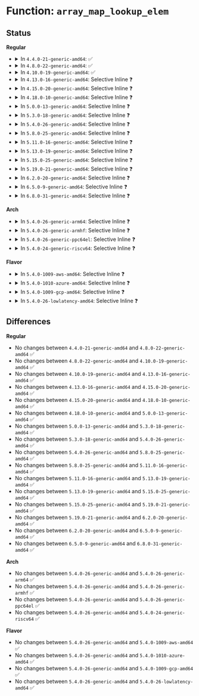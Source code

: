 # Function: <code>array_map_lookup_elem</code>

## Status
<b>Regular</b>
<ul>
<li>
<details>
<summary>In <code>4.4.0-21-generic-amd64</code>: ✅</summary>

```c
void * array_map_lookup_elem(struct bpf_map * map, void * key)
```

```json
{
  "name": "array_map_lookup_elem",
  "collision_type": "Unique Static",
  "inline_type": "No",
  "funcs": [
    {
      "addr": 18446744071580385232,
      "name": "array_map_lookup_elem",
      "external": false,
      "loc": "kernel/bpf/arraymap.c:65",
      "file": "kernel/bpf/arraymap.c",
      "inline": "seen, unknown",
      "caller_inline": [],
      "caller_func": []
    }
  ],
  "symbols": [
    {
      "addr": 18446744071580385232,
      "name": "array_map_lookup_elem",
      "section": ".text",
      "bind": "STB_LOCAL",
      "size": 31
    }
  ]
}
```
</details>
</li>
<li>
<details>
<summary>In <code>4.8.0-22-generic-amd64</code>: ✅</summary>

```c
void * array_map_lookup_elem(struct bpf_map * map, void * key)
```

```json
{
  "name": "array_map_lookup_elem",
  "collision_type": "Unique Static",
  "inline_type": "No",
  "funcs": [
    {
      "addr": 18446744071580448400,
      "name": "array_map_lookup_elem",
      "external": false,
      "loc": "kernel/bpf/arraymap.c:110",
      "file": "kernel/bpf/arraymap.c",
      "inline": "seen, unknown",
      "caller_inline": [],
      "caller_func": []
    }
  ],
  "symbols": [
    {
      "addr": 18446744071580448400,
      "name": "array_map_lookup_elem",
      "section": ".text",
      "bind": "STB_LOCAL",
      "size": 31
    }
  ]
}
```
</details>
</li>
<li>
<details>
<summary>In <code>4.10.0-19-generic-amd64</code>: ✅</summary>

```c
void * array_map_lookup_elem(struct bpf_map * map, void * key)
```

```json
{
  "name": "array_map_lookup_elem",
  "collision_type": "Unique Static",
  "inline_type": "No",
  "funcs": [
    {
      "addr": 18446744071580505680,
      "name": "array_map_lookup_elem",
      "external": false,
      "loc": "kernel/bpf/arraymap.c:105",
      "file": "kernel/bpf/arraymap.c",
      "inline": "seen, unknown",
      "caller_inline": [],
      "caller_func": []
    }
  ],
  "symbols": [
    {
      "addr": 18446744071580505680,
      "name": "array_map_lookup_elem",
      "section": ".text",
      "bind": "STB_LOCAL",
      "size": 31
    }
  ]
}
```
</details>
</li>
<li>
<details>
<summary>In <code>4.13.0-16-generic-amd64</code>: Selective Inline ❓</summary>

```c
void * array_map_lookup_elem(struct bpf_map * map, void * key)
```

```json
{
  "name": "array_map_lookup_elem",
  "collision_type": "Unique Static",
  "inline_type": "Selective",
  "funcs": [
    {
      "addr": 18446744071580535285,
      "name": "array_map_lookup_elem",
      "external": false,
      "loc": "kernel/bpf/arraymap.c:109",
      "file": "kernel/bpf/arraymap.c",
      "inline": "not declared, inlined",
      "caller_inline": [
        "kernel/bpf/arraymap.c:array_of_map_lookup_elem",
        "kernel/bpf/arraymap.c:bpf_fd_array_map_lookup_elem"
      ],
      "caller_func": []
    }
  ],
  "symbols": [
    {
      "addr": 18446744071580535248,
      "name": "array_map_lookup_elem",
      "section": ".text",
      "bind": "STB_LOCAL",
      "size": 31
    }
  ]
}
```
</details>
</li>
<li>
<details>
<summary>In <code>4.15.0-20-generic-amd64</code>: Selective Inline ❓</summary>

```c
void * array_map_lookup_elem(struct bpf_map * map, void * key)
```

```json
{
  "name": "array_map_lookup_elem",
  "collision_type": "Unique Static",
  "inline_type": "Selective",
  "funcs": [
    {
      "addr": 18446744071580599157,
      "name": "array_map_lookup_elem",
      "external": false,
      "loc": "kernel/bpf/arraymap.c:147",
      "file": "kernel/bpf/arraymap.c",
      "inline": "not declared, inlined",
      "caller_inline": [
        "kernel/bpf/arraymap.c:array_of_map_lookup_elem",
        "kernel/bpf/arraymap.c:bpf_fd_array_map_lookup_elem"
      ],
      "caller_func": []
    }
  ],
  "symbols": [
    {
      "addr": 18446744071580599104,
      "name": "array_map_lookup_elem",
      "section": ".text",
      "bind": "STB_LOCAL",
      "size": 43
    }
  ]
}
```
</details>
</li>
<li>
<details>
<summary>In <code>4.18.0-10-generic-amd64</code>: Selective Inline ❓</summary>

```c
void * array_map_lookup_elem(struct bpf_map * map, void * key)
```

```json
{
  "name": "array_map_lookup_elem",
  "collision_type": "Unique Static",
  "inline_type": "Selective",
  "funcs": [
    {
      "addr": 18446744071580694709,
      "name": "array_map_lookup_elem",
      "external": false,
      "loc": "kernel/bpf/arraymap.c:152",
      "file": "kernel/bpf/arraymap.c",
      "inline": "not declared, inlined",
      "caller_inline": [
        "kernel/bpf/arraymap.c:array_of_map_lookup_elem",
        "kernel/bpf/arraymap.c:bpf_fd_array_map_lookup_elem",
        "kernel/bpf/arraymap.c:array_map_seq_show_elem"
      ],
      "caller_func": []
    }
  ],
  "symbols": [
    {
      "addr": 18446744071580694160,
      "name": "array_map_lookup_elem",
      "section": ".text",
      "bind": "STB_LOCAL",
      "size": 43
    }
  ]
}
```
</details>
</li>
<li>
<details>
<summary>In <code>5.0.0-13-generic-amd64</code>: Selective Inline ❓</summary>

```c
void * array_map_lookup_elem(struct bpf_map * map, void * key)
```

```json
{
  "name": "array_map_lookup_elem",
  "collision_type": "Unique Static",
  "inline_type": "Selective",
  "funcs": [
    {
      "addr": 18446744071580767125,
      "name": "array_map_lookup_elem",
      "external": false,
      "loc": "kernel/bpf/arraymap.c:152",
      "file": "kernel/bpf/arraymap.c",
      "inline": "not declared, inlined",
      "caller_inline": [
        "kernel/bpf/arraymap.c:array_of_map_lookup_elem",
        "kernel/bpf/arraymap.c:prog_array_map_seq_show_elem",
        "kernel/bpf/arraymap.c:bpf_fd_array_map_lookup_elem",
        "kernel/bpf/arraymap.c:array_map_seq_show_elem"
      ],
      "caller_func": []
    }
  ],
  "symbols": [
    {
      "addr": 18446744071580766496,
      "name": "array_map_lookup_elem",
      "section": ".text",
      "bind": "STB_LOCAL",
      "size": 43
    }
  ]
}
```
</details>
</li>
<li>
<details>
<summary>In <code>5.3.0-18-generic-amd64</code>: Selective Inline ❓</summary>

```c
void * array_map_lookup_elem(struct bpf_map * map, void * key)
```

```json
{
  "name": "array_map_lookup_elem",
  "collision_type": "Unique Static",
  "inline_type": "Selective",
  "funcs": [
    {
      "addr": 18446744071580851077,
      "name": "array_map_lookup_elem",
      "external": false,
      "loc": "kernel/bpf/arraymap.c:143",
      "file": "kernel/bpf/arraymap.c",
      "inline": "not declared, inlined",
      "caller_inline": [
        "kernel/bpf/arraymap.c:array_of_map_lookup_elem",
        "kernel/bpf/arraymap.c:prog_array_map_seq_show_elem",
        "kernel/bpf/arraymap.c:bpf_fd_array_map_lookup_elem",
        "kernel/bpf/arraymap.c:array_map_seq_show_elem"
      ],
      "caller_func": []
    }
  ],
  "symbols": [
    {
      "addr": 18446744071580851024,
      "name": "array_map_lookup_elem",
      "section": ".text",
      "bind": "STB_LOCAL",
      "size": 43
    }
  ]
}
```
</details>
</li>
<li>
<details>
<summary>In <code>5.4.0-26-generic-amd64</code>: Selective Inline ❓</summary>

```c
void * array_map_lookup_elem(struct bpf_map * map, void * key)
```

```json
{
  "name": "array_map_lookup_elem",
  "collision_type": "Unique Static",
  "inline_type": "Selective",
  "funcs": [
    {
      "addr": 18446744071580902117,
      "name": "array_map_lookup_elem",
      "external": false,
      "loc": "kernel/bpf/arraymap.c:143",
      "file": "kernel/bpf/arraymap.c",
      "inline": "not declared, inlined",
      "caller_inline": [
        "kernel/bpf/arraymap.c:array_of_map_lookup_elem",
        "kernel/bpf/arraymap.c:prog_array_map_seq_show_elem",
        "kernel/bpf/arraymap.c:bpf_fd_array_map_lookup_elem",
        "kernel/bpf/arraymap.c:array_map_seq_show_elem"
      ],
      "caller_func": []
    }
  ],
  "symbols": [
    {
      "addr": 18446744071580902064,
      "name": "array_map_lookup_elem",
      "section": ".text",
      "bind": "STB_LOCAL",
      "size": 43
    }
  ]
}
```
</details>
</li>
<li>
<details>
<summary>In <code>5.8.0-25-generic-amd64</code>: Selective Inline ❓</summary>

```c
void * array_map_lookup_elem(struct bpf_map * map, void * key)
```

```json
{
  "name": "array_map_lookup_elem",
  "collision_type": "Unique Static",
  "inline_type": "Selective",
  "funcs": [
    {
      "addr": 18446744071581046885,
      "name": "array_map_lookup_elem",
      "external": false,
      "loc": "kernel/bpf/arraymap.c:169",
      "file": "kernel/bpf/arraymap.c",
      "inline": "not declared, inlined",
      "caller_inline": [
        "kernel/bpf/arraymap.c:array_of_map_lookup_elem",
        "kernel/bpf/arraymap.c:prog_array_map_seq_show_elem",
        "kernel/bpf/arraymap.c:bpf_fd_array_map_lookup_elem",
        "kernel/bpf/arraymap.c:array_map_seq_show_elem"
      ],
      "caller_func": []
    }
  ],
  "symbols": [
    {
      "addr": 18446744071581046832,
      "name": "array_map_lookup_elem",
      "section": ".text",
      "bind": "STB_LOCAL",
      "size": 43
    }
  ]
}
```
</details>
</li>
<li>
<details>
<summary>In <code>5.11.0-16-generic-amd64</code>: Selective Inline ❓</summary>

```c
void * array_map_lookup_elem(struct bpf_map * map, void * key)
```

```json
{
  "name": "array_map_lookup_elem",
  "collision_type": "Unique Static",
  "inline_type": "Selective",
  "funcs": [
    {
      "addr": 18446744071581057717,
      "name": "array_map_lookup_elem",
      "external": false,
      "loc": "kernel/bpf/arraymap.c:159",
      "file": "kernel/bpf/arraymap.c",
      "inline": "not declared, inlined",
      "caller_inline": [
        "kernel/bpf/arraymap.c:array_of_map_lookup_elem",
        "kernel/bpf/arraymap.c:prog_array_map_seq_show_elem",
        "kernel/bpf/arraymap.c:bpf_fd_array_map_lookup_elem",
        "kernel/bpf/arraymap.c:array_map_seq_show_elem"
      ],
      "caller_func": []
    }
  ],
  "symbols": [
    {
      "addr": 18446744071581057664,
      "name": "array_map_lookup_elem",
      "section": ".text",
      "bind": "STB_LOCAL",
      "size": 43
    }
  ]
}
```
</details>
</li>
<li>
<details>
<summary>In <code>5.13.0-19-generic-amd64</code>: Selective Inline ❓</summary>

```c
void * array_map_lookup_elem(struct bpf_map * map, void * key)
```

```json
{
  "name": "array_map_lookup_elem",
  "collision_type": "Unique Static",
  "inline_type": "Selective",
  "funcs": [
    {
      "addr": 18446744071581072565,
      "name": "array_map_lookup_elem",
      "external": false,
      "loc": "kernel/bpf/arraymap.c:159",
      "file": "kernel/bpf/arraymap.c",
      "inline": "not declared, inlined",
      "caller_inline": [
        "kernel/bpf/arraymap.c:array_of_map_lookup_elem",
        "kernel/bpf/arraymap.c:prog_array_map_seq_show_elem",
        "kernel/bpf/arraymap.c:bpf_fd_array_map_lookup_elem",
        "kernel/bpf/arraymap.c:array_map_seq_show_elem"
      ],
      "caller_func": []
    }
  ],
  "symbols": [
    {
      "addr": 18446744071581072512,
      "name": "array_map_lookup_elem",
      "section": ".text",
      "bind": "STB_LOCAL",
      "size": 43
    }
  ]
}
```
</details>
</li>
<li>
<details>
<summary>In <code>5.15.0-25-generic-amd64</code>: Selective Inline ❓</summary>

```c
void * array_map_lookup_elem(struct bpf_map * map, void * key)
```

```json
{
  "name": "array_map_lookup_elem",
  "collision_type": "Unique Static",
  "inline_type": "Selective",
  "funcs": [
    {
      "addr": 18446744071581299877,
      "name": "array_map_lookup_elem",
      "external": false,
      "loc": "kernel/bpf/arraymap.c:159",
      "file": "kernel/bpf/arraymap.c",
      "inline": "not declared, inlined",
      "caller_inline": [
        "kernel/bpf/arraymap.c:array_of_map_lookup_elem",
        "kernel/bpf/arraymap.c:prog_array_map_seq_show_elem",
        "kernel/bpf/arraymap.c:bpf_fd_array_map_lookup_elem",
        "kernel/bpf/arraymap.c:array_map_seq_show_elem"
      ],
      "caller_func": []
    }
  ],
  "symbols": [
    {
      "addr": 18446744071581299824,
      "name": "array_map_lookup_elem",
      "section": ".text",
      "bind": "STB_LOCAL",
      "size": 43
    }
  ]
}
```
</details>
</li>
<li>
<details>
<summary>In <code>5.19.0-21-generic-amd64</code>: Selective Inline ❓</summary>

```c
void * array_map_lookup_elem(struct bpf_map * map, void * key)
```

```json
{
  "name": "array_map_lookup_elem",
  "collision_type": "Unique Static",
  "inline_type": "Selective",
  "funcs": [
    {
      "addr": 18446744071581597637,
      "name": "array_map_lookup_elem",
      "external": false,
      "loc": "kernel/bpf/arraymap.c:165",
      "file": "kernel/bpf/arraymap.c",
      "inline": "not declared, inlined",
      "caller_inline": [
        "kernel/bpf/arraymap.c:array_of_map_lookup_elem",
        "kernel/bpf/arraymap.c:prog_array_map_seq_show_elem",
        "kernel/bpf/arraymap.c:bpf_fd_array_map_lookup_elem",
        "kernel/bpf/arraymap.c:array_map_seq_show_elem"
      ],
      "caller_func": []
    }
  ],
  "symbols": [
    {
      "addr": 18446744071581597552,
      "name": "array_map_lookup_elem",
      "section": ".text",
      "bind": "STB_LOCAL",
      "size": 66
    }
  ]
}
```
</details>
</li>
<li>
<details>
<summary>In <code>6.2.0-20-generic-amd64</code>: Selective Inline ❓</summary>

```c
void * array_map_lookup_elem(struct bpf_map * map, void * key)
```

```json
{
  "name": "array_map_lookup_elem",
  "collision_type": "Unique Static",
  "inline_type": "Selective",
  "funcs": [
    {
      "addr": 18446744071581978661,
      "name": "array_map_lookup_elem",
      "external": false,
      "loc": "kernel/bpf/arraymap.c:163",
      "file": "kernel/bpf/arraymap.c",
      "inline": "not declared, inlined",
      "caller_inline": [
        "kernel/bpf/arraymap.c:array_of_map_lookup_elem",
        "kernel/bpf/arraymap.c:prog_array_map_seq_show_elem",
        "kernel/bpf/arraymap.c:bpf_fd_array_map_lookup_elem",
        "kernel/bpf/arraymap.c:array_map_seq_show_elem"
      ],
      "caller_func": []
    }
  ],
  "symbols": [
    {
      "addr": 18446744071581978560,
      "name": "array_map_lookup_elem",
      "section": ".text",
      "bind": "STB_LOCAL",
      "size": 66
    }
  ]
}
```
</details>
</li>
<li>
<details>
<summary>In <code>6.5.0-9-generic-amd64</code>: Selective Inline ❓</summary>

```c
void * array_map_lookup_elem(struct bpf_map * map, void * key)
```

```json
{
  "name": "array_map_lookup_elem",
  "collision_type": "Unique Static",
  "inline_type": "Selective",
  "funcs": [
    {
      "addr": 18446744071582170197,
      "name": "array_map_lookup_elem",
      "external": false,
      "loc": "kernel/bpf/arraymap.c:163",
      "file": "kernel/bpf/arraymap.c",
      "inline": "not declared, inlined",
      "caller_inline": [
        "kernel/bpf/arraymap.c:array_of_map_lookup_elem",
        "kernel/bpf/arraymap.c:prog_array_map_seq_show_elem",
        "kernel/bpf/arraymap.c:bpf_fd_array_map_lookup_elem",
        "kernel/bpf/arraymap.c:array_map_seq_show_elem"
      ],
      "caller_func": []
    }
  ],
  "symbols": [
    {
      "addr": 18446744071582170096,
      "name": "array_map_lookup_elem",
      "section": ".text",
      "bind": "STB_LOCAL",
      "size": 66
    }
  ]
}
```
</details>
</li>
<li>
<details>
<summary>In <code>6.8.0-31-generic-amd64</code>: Selective Inline ❓</summary>

```c
void * array_map_lookup_elem(struct bpf_map * map, void * key)
```

```json
{
  "name": "array_map_lookup_elem",
  "collision_type": "Unique Static",
  "inline_type": "Selective",
  "funcs": [
    {
      "addr": 18446744071582318885,
      "name": "array_map_lookup_elem",
      "external": false,
      "loc": "kernel/bpf/arraymap.c:163",
      "file": "kernel/bpf/arraymap.c",
      "inline": "not declared, inlined",
      "caller_inline": [
        "kernel/bpf/arraymap.c:array_of_map_lookup_elem",
        "kernel/bpf/arraymap.c:prog_array_map_seq_show_elem",
        "kernel/bpf/arraymap.c:bpf_fd_array_map_lookup_elem",
        "kernel/bpf/arraymap.c:array_map_seq_show_elem"
      ],
      "caller_func": []
    }
  ],
  "symbols": [
    {
      "addr": 18446744071582318784,
      "name": "array_map_lookup_elem",
      "section": ".text",
      "bind": "STB_LOCAL",
      "size": 66
    }
  ]
}
```
</details>
</li>
</ul>
<b>Arch</b>
<ul>
<li>
<details>
<summary>In <code>5.4.0-26-generic-arm64</code>: Selective Inline ❓</summary>

```c
void * array_map_lookup_elem(struct bpf_map * map, void * key)
```

```json
{
  "name": "array_map_lookup_elem",
  "collision_type": "Unique Static",
  "inline_type": "Selective",
  "funcs": [
    {
      "addr": 18446603336492231084,
      "name": "array_map_lookup_elem",
      "external": false,
      "loc": "kernel/bpf/arraymap.c:143",
      "file": "kernel/bpf/arraymap.c",
      "inline": "not declared, inlined",
      "caller_inline": [
        "kernel/bpf/arraymap.c:array_of_map_lookup_elem",
        "kernel/bpf/arraymap.c:prog_array_map_seq_show_elem",
        "kernel/bpf/arraymap.c:bpf_fd_array_map_lookup_elem",
        "kernel/bpf/arraymap.c:array_map_seq_show_elem"
      ],
      "caller_func": []
    }
  ],
  "symbols": [
    {
      "addr": 18446603336492230960,
      "name": "array_map_lookup_elem",
      "section": ".text",
      "bind": "STB_LOCAL",
      "size": 92
    }
  ]
}
```
</details>
</li>
<li>
<details>
<summary>In <code>5.4.0-26-generic-armhf</code>: Selective Inline ❓</summary>

```c
void * array_map_lookup_elem(struct bpf_map * map, void * key)
```

```json
{
  "name": "array_map_lookup_elem",
  "collision_type": "Unique Static",
  "inline_type": "Selective",
  "funcs": [
    {
      "addr": 3226126744,
      "name": "array_map_lookup_elem",
      "external": false,
      "loc": "kernel/bpf/arraymap.c:143",
      "file": "kernel/bpf/arraymap.c",
      "inline": "not declared, inlined",
      "caller_inline": [
        "kernel/bpf/arraymap.c:array_of_map_lookup_elem",
        "kernel/bpf/arraymap.c:prog_array_map_seq_show_elem",
        "kernel/bpf/arraymap.c:bpf_fd_array_map_lookup_elem",
        "kernel/bpf/arraymap.c:array_map_seq_show_elem"
      ],
      "caller_func": []
    }
  ],
  "symbols": [
    {
      "addr": 3226126664,
      "name": "array_map_lookup_elem",
      "section": ".text",
      "bind": "STB_LOCAL",
      "size": 60
    }
  ]
}
```
</details>
</li>
<li>
<details>
<summary>In <code>5.4.0-26-generic-ppc64el</code>: Selective Inline ❓</summary>

```c
void * array_map_lookup_elem(struct bpf_map * map, void * key)
```

```json
{
  "name": "array_map_lookup_elem",
  "collision_type": "Unique Static",
  "inline_type": "Selective",
  "funcs": [
    {
      "addr": 13835058055285455992,
      "name": "array_map_lookup_elem",
      "external": false,
      "loc": "kernel/bpf/arraymap.c:143",
      "file": "kernel/bpf/arraymap.c",
      "inline": "not declared, inlined",
      "caller_inline": [
        "kernel/bpf/arraymap.c:array_of_map_lookup_elem",
        "kernel/bpf/arraymap.c:prog_array_map_seq_show_elem",
        "kernel/bpf/arraymap.c:bpf_fd_array_map_lookup_elem",
        "kernel/bpf/arraymap.c:array_map_seq_show_elem"
      ],
      "caller_func": []
    }
  ],
  "symbols": [
    {
      "addr": 13835058055285455904,
      "name": "array_map_lookup_elem",
      "section": ".text",
      "bind": "STB_LOCAL",
      "size": 72
    }
  ]
}
```
</details>
</li>
<li>
<details>
<summary>In <code>5.4.0-24-generic-riscv64</code>: Selective Inline ❓</summary>

```c
void * array_map_lookup_elem(struct bpf_map * map, void * key)
```

```json
{
  "name": "array_map_lookup_elem",
  "collision_type": "Unique Static",
  "inline_type": "Selective",
  "funcs": [
    {
      "addr": 18446743936272377698,
      "name": "array_map_lookup_elem",
      "external": false,
      "loc": "kernel/bpf/arraymap.c:143",
      "file": "kernel/bpf/arraymap.c",
      "inline": "not declared, inlined",
      "caller_inline": [
        "kernel/bpf/arraymap.c:array_of_map_lookup_elem",
        "kernel/bpf/arraymap.c:prog_array_map_seq_show_elem",
        "kernel/bpf/arraymap.c:bpf_fd_array_map_lookup_elem",
        "kernel/bpf/arraymap.c:array_map_seq_show_elem"
      ],
      "caller_func": []
    }
  ],
  "symbols": [
    {
      "addr": 18446743936272377586,
      "name": "array_map_lookup_elem",
      "section": ".text",
      "bind": "STB_LOCAL",
      "size": 86
    }
  ]
}
```
</details>
</li>
</ul>
<b>Flavor</b>
<ul>
<li>
<details>
<summary>In <code>5.4.0-1009-aws-amd64</code>: Selective Inline ❓</summary>

```c
void * array_map_lookup_elem(struct bpf_map * map, void * key)
```

```json
{
  "name": "array_map_lookup_elem",
  "collision_type": "Unique Static",
  "inline_type": "Selective",
  "funcs": [
    {
      "addr": 18446744071580870917,
      "name": "array_map_lookup_elem",
      "external": false,
      "loc": "kernel/bpf/arraymap.c:143",
      "file": "kernel/bpf/arraymap.c",
      "inline": "not declared, inlined",
      "caller_inline": [
        "kernel/bpf/arraymap.c:array_of_map_lookup_elem",
        "kernel/bpf/arraymap.c:prog_array_map_seq_show_elem",
        "kernel/bpf/arraymap.c:bpf_fd_array_map_lookup_elem",
        "kernel/bpf/arraymap.c:array_map_seq_show_elem"
      ],
      "caller_func": []
    }
  ],
  "symbols": [
    {
      "addr": 18446744071580870864,
      "name": "array_map_lookup_elem",
      "section": ".text",
      "bind": "STB_LOCAL",
      "size": 43
    }
  ]
}
```
</details>
</li>
<li>
<details>
<summary>In <code>5.4.0-1010-azure-amd64</code>: Selective Inline ❓</summary>

```c
void * array_map_lookup_elem(struct bpf_map * map, void * key)
```

```json
{
  "name": "array_map_lookup_elem",
  "collision_type": "Unique Static",
  "inline_type": "Selective",
  "funcs": [
    {
      "addr": 18446744071580817045,
      "name": "array_map_lookup_elem",
      "external": false,
      "loc": "kernel/bpf/arraymap.c:143",
      "file": "kernel/bpf/arraymap.c",
      "inline": "not declared, inlined",
      "caller_inline": [
        "kernel/bpf/arraymap.c:array_of_map_lookup_elem",
        "kernel/bpf/arraymap.c:prog_array_map_seq_show_elem",
        "kernel/bpf/arraymap.c:bpf_fd_array_map_lookup_elem",
        "kernel/bpf/arraymap.c:array_map_seq_show_elem"
      ],
      "caller_func": []
    }
  ],
  "symbols": [
    {
      "addr": 18446744071580816992,
      "name": "array_map_lookup_elem",
      "section": ".text",
      "bind": "STB_LOCAL",
      "size": 43
    }
  ]
}
```
</details>
</li>
<li>
<details>
<summary>In <code>5.4.0-1009-gcp-amd64</code>: Selective Inline ❓</summary>

```c
void * array_map_lookup_elem(struct bpf_map * map, void * key)
```

```json
{
  "name": "array_map_lookup_elem",
  "collision_type": "Unique Static",
  "inline_type": "Selective",
  "funcs": [
    {
      "addr": 18446744071580862165,
      "name": "array_map_lookup_elem",
      "external": false,
      "loc": "kernel/bpf/arraymap.c:143",
      "file": "kernel/bpf/arraymap.c",
      "inline": "not declared, inlined",
      "caller_inline": [
        "kernel/bpf/arraymap.c:array_of_map_lookup_elem",
        "kernel/bpf/arraymap.c:prog_array_map_seq_show_elem",
        "kernel/bpf/arraymap.c:bpf_fd_array_map_lookup_elem",
        "kernel/bpf/arraymap.c:array_map_seq_show_elem"
      ],
      "caller_func": []
    }
  ],
  "symbols": [
    {
      "addr": 18446744071580862112,
      "name": "array_map_lookup_elem",
      "section": ".text",
      "bind": "STB_LOCAL",
      "size": 43
    }
  ]
}
```
</details>
</li>
<li>
<details>
<summary>In <code>5.4.0-26-lowlatency-amd64</code>: Selective Inline ❓</summary>

```c
void * array_map_lookup_elem(struct bpf_map * map, void * key)
```

```json
{
  "name": "array_map_lookup_elem",
  "collision_type": "Unique Static",
  "inline_type": "Selective",
  "funcs": [
    {
      "addr": 18446744071580920517,
      "name": "array_map_lookup_elem",
      "external": false,
      "loc": "kernel/bpf/arraymap.c:143",
      "file": "kernel/bpf/arraymap.c",
      "inline": "not declared, inlined",
      "caller_inline": [
        "kernel/bpf/arraymap.c:array_of_map_lookup_elem",
        "kernel/bpf/arraymap.c:prog_array_map_seq_show_elem",
        "kernel/bpf/arraymap.c:bpf_fd_array_map_lookup_elem",
        "kernel/bpf/arraymap.c:array_map_seq_show_elem"
      ],
      "caller_func": []
    }
  ],
  "symbols": [
    {
      "addr": 18446744071580920464,
      "name": "array_map_lookup_elem",
      "section": ".text",
      "bind": "STB_LOCAL",
      "size": 43
    }
  ]
}
```
</details>
</li>
</ul>

## Differences
<b>Regular</b>
<ul>
<li>
No changes between <code>4.4.0-21-generic-amd64</code> and <code>4.8.0-22-generic-amd64</code> ✅
</li>
<li>
No changes between <code>4.8.0-22-generic-amd64</code> and <code>4.10.0-19-generic-amd64</code> ✅
</li>
<li>
No changes between <code>4.10.0-19-generic-amd64</code> and <code>4.13.0-16-generic-amd64</code> ✅
</li>
<li>
No changes between <code>4.13.0-16-generic-amd64</code> and <code>4.15.0-20-generic-amd64</code> ✅
</li>
<li>
No changes between <code>4.15.0-20-generic-amd64</code> and <code>4.18.0-10-generic-amd64</code> ✅
</li>
<li>
No changes between <code>4.18.0-10-generic-amd64</code> and <code>5.0.0-13-generic-amd64</code> ✅
</li>
<li>
No changes between <code>5.0.0-13-generic-amd64</code> and <code>5.3.0-18-generic-amd64</code> ✅
</li>
<li>
No changes between <code>5.3.0-18-generic-amd64</code> and <code>5.4.0-26-generic-amd64</code> ✅
</li>
<li>
No changes between <code>5.4.0-26-generic-amd64</code> and <code>5.8.0-25-generic-amd64</code> ✅
</li>
<li>
No changes between <code>5.8.0-25-generic-amd64</code> and <code>5.11.0-16-generic-amd64</code> ✅
</li>
<li>
No changes between <code>5.11.0-16-generic-amd64</code> and <code>5.13.0-19-generic-amd64</code> ✅
</li>
<li>
No changes between <code>5.13.0-19-generic-amd64</code> and <code>5.15.0-25-generic-amd64</code> ✅
</li>
<li>
No changes between <code>5.15.0-25-generic-amd64</code> and <code>5.19.0-21-generic-amd64</code> ✅
</li>
<li>
No changes between <code>5.19.0-21-generic-amd64</code> and <code>6.2.0-20-generic-amd64</code> ✅
</li>
<li>
No changes between <code>6.2.0-20-generic-amd64</code> and <code>6.5.0-9-generic-amd64</code> ✅
</li>
<li>
No changes between <code>6.5.0-9-generic-amd64</code> and <code>6.8.0-31-generic-amd64</code> ✅
</li>
</ul>
<b>Arch</b>
<ul>
<li>
No changes between <code>5.4.0-26-generic-amd64</code> and <code>5.4.0-26-generic-arm64</code> ✅
</li>
<li>
No changes between <code>5.4.0-26-generic-amd64</code> and <code>5.4.0-26-generic-armhf</code> ✅
</li>
<li>
No changes between <code>5.4.0-26-generic-amd64</code> and <code>5.4.0-26-generic-ppc64el</code> ✅
</li>
<li>
No changes between <code>5.4.0-26-generic-amd64</code> and <code>5.4.0-24-generic-riscv64</code> ✅
</li>
</ul>
<b>Flavor</b>
<ul>
<li>
No changes between <code>5.4.0-26-generic-amd64</code> and <code>5.4.0-1009-aws-amd64</code> ✅
</li>
<li>
No changes between <code>5.4.0-26-generic-amd64</code> and <code>5.4.0-1010-azure-amd64</code> ✅
</li>
<li>
No changes between <code>5.4.0-26-generic-amd64</code> and <code>5.4.0-1009-gcp-amd64</code> ✅
</li>
<li>
No changes between <code>5.4.0-26-generic-amd64</code> and <code>5.4.0-26-lowlatency-amd64</code> ✅
</li>
</ul>
